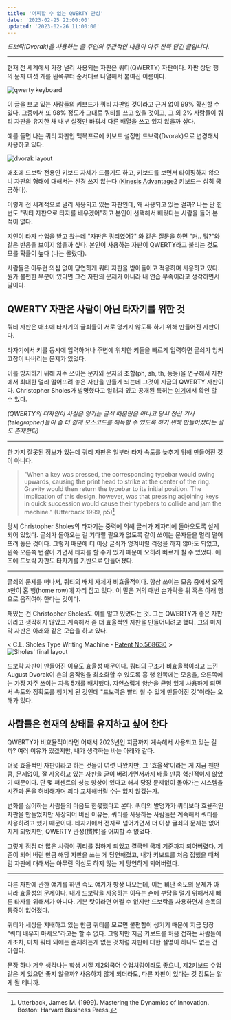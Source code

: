```yaml
---
title: '어찌할 수 없는 QWERTY 관성'
date: '2023-02-25 22:00:00'
updated: '2023-02-26 11:00:00'
---
```


_드보락(Dvorak)을 사용하는 글 주인의 주관적인 내용이 아주 잔뜩 담긴 글입니다._

---

현재 전 세계에서 가장 널리 사용되는 자판은 쿼티(QWERTY) 자판이다.
자판 상단 행의 문자 여섯 개를 왼쪽부터 순서대로 나열해서 붙여진 이름이다.

![qwerty keyboard](/images/qwerty-layout.webp)

이 글을 보고 있는 사람들의 키보드가 쿼티 자판일 것이라고 근거 없이 99% 확신할 수 있다. 그중에서 또 98% 정도가 그대로 쿼티를 쓰고 있을 것이고, 그 외 2% 사람들이 쿼티 자판을 유지한 채 내부 설정만 바꿔서 다른 배열을 쓰고 있지 않을까 싶다.

예를 들면 나는 쿼티 자판인 맥북프로에 키보드 설정만 드보락(Dvorak)으로 변경해서 사용하고 있다.

![dvorak layout](/images/dvorak-layout-2.webp)

애초에 드보락 전용인 키보드 자체가 드물기도 하고, 키보드를 보면서 타이핑하지 않으니 자판의 형태에 대해서는 신경 쓰지 않는다 ([Kinesis Advantage2](https://kinesis-ergo.com/shop/advantage2/) 키보드는 심히 궁금하다).

이렇게 전 세계적으로 널리 사용되고 있는 자판인데, 왜 사용되고 있는 걸까? 나는 단 한 번도 "쿼티 자판으로 타자를 배우겠어"하고 본인이 선택해서 배웠다는 사람을 들어 본 적이 없다.

지인이 타자 수업을 받고 왔는데 "자판은 쿼티였어?" 와 같은 질문을 하면 "커.. 뭐?"와 같은 반응을 보이지 않을까 싶다. 본인이 사용하는 자판이 QWERTY라고 불리는 것도 모를 확률이 높다 (나는 몰랐다).

사람들은 아무런 의심 없이 당연하게 쿼티 자판을 받아들이고 적응하며 사용하고 있다. 뭔가 불편한 부분이 있다면 그건 자판의 문제가 아니라 내 연습 부족이라고 생각하면서 말이다.

## QWERTY 자판은 사람이 아닌 타자기를 위한 것

쿼티 자판은 애초에 타자기의 글쇠들이 서로 엉키지 않도록 하기 위해 만들어진 자판이다.

타자기에서 키를 동시에 입력하거나 주변에 위치한 키들을 빠르게 입력하면 글쇠가 엉켜 고장이 나버리는 문제가 있었다.

이를 방지하기 위해 자주 쓰이는 문자와 문자의 조합(ph, sh, th, 등등)을 연구해서 자판에서 최대한 멀리 떨어뜨려 놓은 자판을 만들게 되는데 그것이 지금의 QWERTY 자판이다. Christopher Sholes가 발명했다고 알려져 있고 공개된 특허는 [여기](https://image-ppubs.uspto.gov/dirsearch-public/print/downloadPdf/0207559)에서 확인 할 수 있다.

_(QWERTY의 디자인이 사실은 엉키는 글쇠 때문만은 아니고 당시 전신 기사(telegrapher)들이 좀 더 쉽게 모스코드를 해독할 수 있도록 하기 위해 만들어졌다는 설도 존재한다)_

---

한 가지 잘못된 정보가 있는데 쿼티 자판은 일부러 타자 속도를 늦추기 위해 만들어진 것이 아니다.

> "When a key was pressed, the corresponding typebar would swing upwards, causing the print head to strike at the center of the ring. Gravity would then return the typebar to its initial position. The implication of this design, however, was that pressing adjoining keys in quick succession would cause their typebars to collide and jam the machine." (Utterback 1999, p5)[^a]

당시 Christopher Sholes의 타자기는 중력에 의해 글쇠가 제자리에 돌아오도록 설계되어 있었다. 글쇠가 돌아오는 걸 기다릴 필요가 없도록 같이 쓰이는 문자들을 멀리 떨어뜨려 놓은 것이다. 그렇기 때문에 더 이상 글쇠가 엉켜버릴 걱정을 하지 않아도 되었고, 왼쪽 오른쪽 번갈아 가면서 타자를 할 수가 있기 때문에 오히려 빠르게 칠 수 있었다. 애초에 드보락 자판도 타자기를 기반으로 만들어졌다.

---

글쇠의 문제를 떠나서, 쿼티의 배치 자체가 비효율적이다. 항상 쓰이는 모음 중에서 오직 `A`만이 홈 행(home row)에 자리 잡고 있다. 이 말은 거의 매번 손가락을 위 혹은 아래 행으로 움직여야 한다는 것이다.

재밌는 건 Christopher Sholes도 이를 알고 있었다는 것. 그는 QWERTY가 좋은 자판이라고 생각하지 않았고 계속해서 좀 더 효율적인 자판을 만들어내려고 했다. 그의 마지막 자판은 아래와 같은 모습을 하고 있다.

< C.L. Sholes Type Writing Machine - [Patent No.568630](https://image-ppubs.uspto.gov/dirsearch-public/print/downloadPdf/0568630) >
![Sholes' final layout](/images/clsholes-568630.webp)

드보락 자판이 만들어진 이유도 효율성 때문이다. 쿼티의 구조가 비효율적이라고 느낀 August Dvorak이 손의 움직임을 최소화할 수 있도록 홈 행 왼쪽에는 모음을, 오른쪽에는 가장 자주 쓰이는 자음 5개를 배치했다. 자연스럽게 양손을 균형 있게 사용하게 되면서 속도와 정확도를 챙기게 된 것인데 "드보락은 빨리 칠 수 있게 만들어진 것"이라는 오해가 있다.

## 사람들은 현재의 상태를 유지하고 싶어 한다

QWERTY가 비효율적이라면 어째서 2023년인 지금까지 계속해서 사용되고 있는 걸까? 여러 이유가 있겠지만, 내가 생각하는 바는 아래와 같다.

더욱 효율적인 자판이라고 하는 것들이 여럿 나왔지만, 그 '효율적'이라는 게 지금 웬만큼, 문제없이, 잘 사용하고 있는 자판을 굳이 버려가면서까지 배울 만큼 혁신적이지 않았기 때문이다. 단 몇 퍼센트의 성능 향상이 있다고 해서 당장 문제없이 돌아가는 시스템을 시간과 돈을 허비해가며 죄다 교체해버릴 수는 없지 않겠는가.

변화를 싫어하는 사람들의 마음도 한몫했다고 본다. 쿼티의 발명가가 쿼티보다 효율적인 자판을 만들었지만 사장되어 버린 이유는, 쿼티를 사용하는 사람들은 계속해서 쿼티를 사용하려고 했기 때문이다. 타자기에서 전자로 넘어가면서 더 이상 글쇠의 문제는 없어지게 되었지만, QWERTY 관성(慣性)을 어찌할 수 없었다.

그렇게 점점 더 많은 사람이 쿼티를 접하게 되었고 결국엔 국제 기준까지 되어버렸다. 기준이 되어 버린 만큼 해당 자판을 쓰는 게 당연해졌고, 내가 키보드를 처음 접했을 때처럼 자판에 대해서는 아무런 의심도 하지 않는 게 당연하게 되어버렸다.

---

다른 자판에 관한 얘기를 하면 속도 얘기가 항상 나오는데, 이는 비단 속도의 문제가 아니라 효율성의 문제이다. 내가 드보락을 사용하는 이유는 손에 부담을 덜기 위해서지 빠른 타자를 위해서가 아니다. 기분 탓이라면 어쩔 수 없지만 드보락을 사용하면서 손목의 통증이 없어졌다.

쿼티가 세상을 지배하고 있는 만큼 쿼티를 모르면 불편함이 생기기 때문에 지금 당장 "쿼티 배우지 마세요"라고는 할 수 없다. 그렇지만 지금 키보드를 처음 접하는 사람들에게조차, 마치 쿼티 외에는 존재하는게 없는 것처럼 자판에 대한 설명이 하나도 없는 건 아쉽다.

문장 하나 겨우 생각나는 학생 시절 제2외국어 수업처럼이라도 좋으니, 제2키보드 수업 같은 게 있으면 좋지 않을까? 사용하지 않게 되더라도, 다른 자판이 있다는 것 정도는 알게 될 테니까.

[^a]: Utterback, James M. (1999). Mastering the Dynamics of Innovation. Boston: Harvard Business Press.
